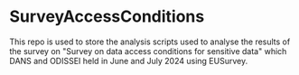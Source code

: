 # SurveyAccessConditions
This repo is used to store the analysis scripts used to analyse the results of the survey on "Survey on data access conditions for sensitive data" which DANS and ODISSEI held in June and July 2024 using EUSurvey. 
